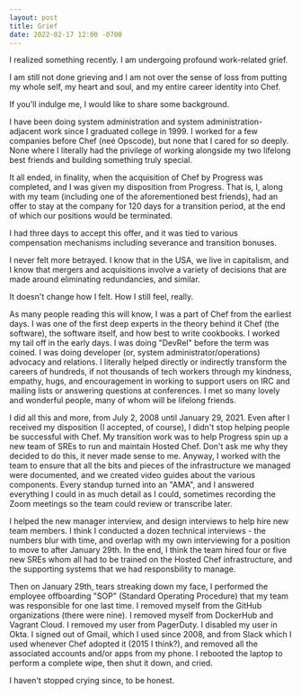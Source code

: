 ```yaml
---
layout: post
title: Grief
date: 2022-02-17 12:00 -0700
---
```


I realized something recently. I am undergoing profound work-related grief.

I am still not done grieving and I am not over the sense of loss from putting my whole self, my heart and soul, and my entire career identity into Chef.

If you'll indulge me, I would like to share some background.

I have been doing system administration and system administration-adjacent work since I graduated college in 1999. I worked for a few companies before Chef (neé Opscode), but none that I cared for so deeply. None where I literally had the privilege of working alongside my two lifelong best friends and building something truly special.

It all ended, in finality, when the acquisition of Chef by Progress was completed, and I was given my disposition from Progress. That is, I, along with my team (including one of the aforementioned best friends), had an offer to stay at the company for 120 days for a transition period, at the end of which our positions would be terminated.

I had three days to accept this offer, and it was tied to various compensation mechanisms including severance and transition bonuses.

I never felt more betrayed. I know that in the USA, we live in capitalism, and I know that mergers and acquisitions involve a variety of decisions that are made around eliminating redundancies, and similar.

It doesn't change how I felt. How I still feel, really.

As many people reading this will know, I was a part of Chef from the earliest days. I was one of the first deep experts in the theory behind it Chef (the software), the software itself, and how best to write cookbooks. I worked my tail off in the early days. I was doing "DevRel" before the term was coined. I was doing developer (or, system administrator/operations) advocacy and relations. I literally helped directly or indirectly transform the careers of hundreds, if not thousands of tech workers through my kindness, empathy, hugs, and encouragement in working to support users on IRC and mailing lists or answering questions at conferences. I met so many lovely and wonderful people, many of whom will be lifelong friends.

I did all this and more, from July 2, 2008 until January 29, 2021. Even after I received my disposition (I accepted, of course), I didn't stop helping people be successful with Chef. My transition work was to help Progress spin up a new team of SREs to run and maintain Hosted Chef. Don't ask me why they decided to do this, it never made sense to me. Anyway, I worked with the team to ensure that all the bits and pieces of the infrastructure we managed were documented, and we created video guides about the various components. Every standup turned into an "AMA", and I answered everything I could in as much detail as I could, sometimes recording the Zoom meetings so the team could review or transcribe later.

I helped the new manager interview, and design interviews to help hire new team members. I think I conducted a dozen technical interviews - the numbers blur with time, and overlap with my own interviewing for a position to move to after January 29th. In the end, I think the team hired four or five new SREs whom all had to be trained on the Hosted Chef infrastructure, and the supporting systems that we had responsbility to manage.

Then on January 29th, tears streaking down my face, I performed the employee offboarding "SOP" (Standard Operating Procedure) that my team was responsible for one last time. I removed myself from the GitHub organizations (there were nine).  I removed myself from DockerHub and Vagrant Cloud. I removed my user from PagerDuty. I disabled my user in Okta. I signed out of Gmail, which I used since 2008, and from Slack which I used whenever Chef adopted it (2015 I think?), and removed all the associated accounts and/or apps from my phone. I rebooted the laptop to perform a complete wipe, then shut it down, and cried.

I haven't stopped crying since, to be honest. 
